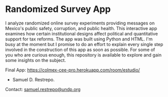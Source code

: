 # Randomized Survey App

I analyze randomized online survey experiments providing messages on Mexico's public safety, corruption, and public health. This interactive app examines how certain institutional designs affect political and quantitative support for tax reforms. The app was built using Python and HTML. I'm
 busy at the moment but I promise to do an effort to explain every single step involved in the construction of this app as soon as possible. For some of you who are curious enough, this repository is available to explore and gain some insights on the subject. 
 
 Final App: https://colmex-cee-pro.herokuapp.com/room/estudio/

- Samuel D. Restrepo. 

Contact: samuel.restrepo@undp.org
